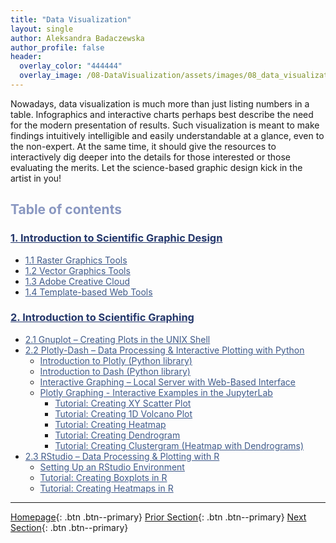 ```yaml
---
title: "Data Visualization"
layout: single
author: Aleksandra Badaczewska
author_profile: false
header:
  overlay_color: "444444"
  overlay_image: /08-DataVisualization/assets/images/08_data_visualization_banner.png
---
```


Nowadays, data visualization is much more than just listing numbers in a table. Infographics and interactive charts perhaps best describe the need for the modern presentation of results. Such visualization is meant to make findings intuitively intelligible and easily understandable at a glance, even to the non-expert. At the same time, it should give the resources to interactively dig deeper into the details for those interested or those evaluating the merits. Let the science-based graphic design kick in the artist in you!


## <span style="color: #8997c1;">Table of contents</span>

### **<a href="01-scientific-graphic-design-intro" style="color: #24376b;">1. Introduction to Scientific Graphic Design</a>**
* <a href="01A-raster-graphics-tools" style="color: #3f5a8a;">1.1 Raster Graphics Tools</a>
* <a href="01B-vector-graphics-tools" style="color: #3f5a8a;">1.2 Vector Graphics Tools</a>
* <a href="01C-adobe-creative-cloud" style="color: #3f5a8a;">1.3 Adobe Creative Cloud</a>
* <a href="01D-template-based-web-tools" style="color: #3f5a8a;">1.4 Template-based Web Tools</a>

### **<a href="02-introduction-to-scientific-graphing" style="color: #24376b;">2. Introduction to Scientific Graphing</a>**
* <a href="02A-0-gnuplot-basics" style="color: #3f5a8a;">2.1 Gnuplot – Creating Plots in the UNIX Shell</a>
* <a href="02B-0-interactive-graphing-with-python" style="color: #3f5a8a;">2.2 Plotly-Dash – Data Processing & Interactive Plotting with Python</a>
  * <a href="02B-1-intro-to-plotly-graphs" style="color: #3f5a8a;">Introduction to Plotly (Python library)</a>
  * <a href="02B-2-intro-to-dash-widgets" style="color: #3f5a8a;">Introduction to Dash (Python library)</a>
  * <a href="02B-3-plotly-examples-as-local-server" style="color: #3f5a8a;">Interactive Graphing – Local Server with Web-Based Interface</a>
  * <a href="02B-3-plotly-examples-in-jupyterlab" style="color: #3f5a8a;">Plotly Graphing - Interactive Examples in the JupyterLab</a>
    * <a href="02B-4-plotly-tutorial-scatter-plot" style="color: #3f5a8a;">Tutorial: Creating XY Scatter Plot</a>
    * <a href="02B-5-plotly-tutorial-volcano-plot" style="color: #3f5a8a;">Tutorial: Creating 1D Volcano Plot</a>
    * <a href="02B-6-plotly-tutorial-heatmap-plot" style="color: #3f5a8a;">Tutorial: Creating Heatmap</a>
    * <a href="02B-7-plotly-tutorial-dendrogram-plot" style="color: #3f5a8a;">Tutorial: Creating Dendrogram</a>
    * <a href="02B-8-plotly-tutorial-clustergram-plot" style="color: #3f5a8a;">Tutorial: Creating Clustergram (Heatmap with Dendrograms)</a>
* <a href="02C-0-graphing-with-rstudio" style="color: #3f5a8a;">2.3 RStudio – Data Processing & Plotting with R</a>
  * <a href="02C-1-setting-up-rstudio" style="color: #3f5a8a;">Setting Up an RStudio Environment</a>
  * <a href="02C-2-rstudio-tutorial-box-plot" style="color: #3f5a8a;">Tutorial: Creating Boxplots in R</a>
  * <a href="02C-3-rstudio-tutorial-heatmap-plot" style="color: #3f5a8a;">Tutorial: Creating Heatmaps in R</a>


---

[Homepage](../index.md){: .btn  .btn--primary}
[Prior Section](../07-DataParsing/00-DataParsing-LandingPage){: .btn  .btn--primary}
[Next Section](../09-ProjectManagement/00-ProjectManagement-LandingPage){: .btn  .btn--primary}
